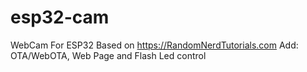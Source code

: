 # esp32-cam
WebCam For ESP32
Based on  https://RandomNerdTutorials.com
Add: OTA/WebOTA, Web Page and Flash Led control
